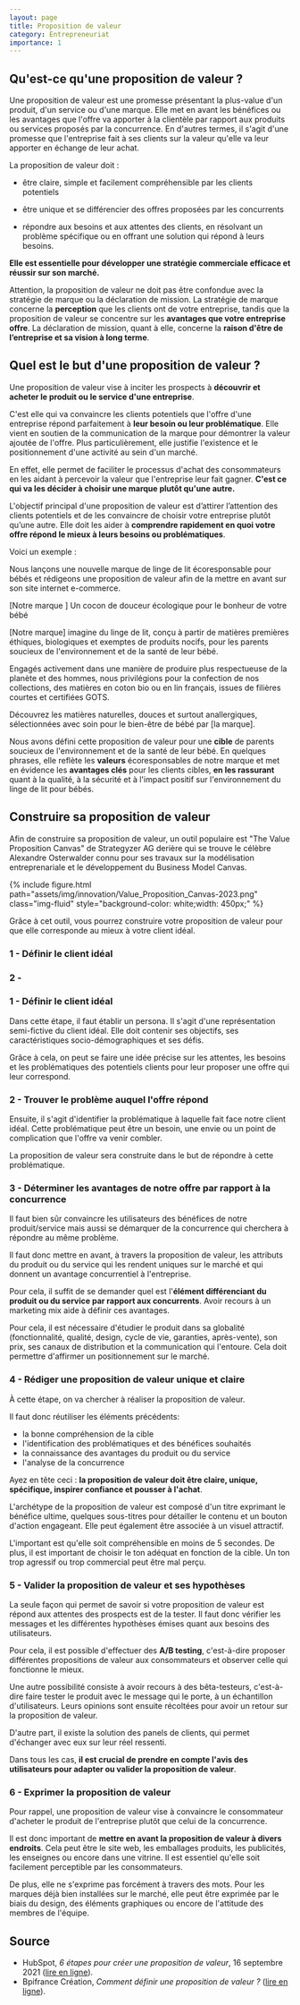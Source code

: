 ```yaml
---
layout: page
title: Proposition de valeur
category: Entrepreneuriat
importance: 1
---
```


## Qu'est-ce qu'une proposition de valeur ?
Une proposition de valeur est une promesse présentant la plus-value d'un produit, d'un service ou d'une marque. Elle met en avant les bénéfices ou les avantages que l'offre va apporter à la clientèle par rapport aux produits ou services proposés par la concurrence. En d'autres termes, il s'agit d'une promesse que l'entreprise fait à ses clients sur la valeur qu'elle va leur apporter en échange de leur achat. 

La proposition de valeur doit :  

- être claire, simple et facilement compréhensible par les clients potentiels

- être unique et se différencier des offres proposées par les concurrents

- répondre aux besoins et aux attentes des clients, en résolvant un problème spécifique ou en offrant une solution qui répond à leurs besoins. 

**Elle est essentielle pour développer une stratégie commerciale efficace et réussir sur son marché.**

Attention, la proposition de valeur ne doit pas être confondue avec la stratégie de marque ou la déclaration de mission. La stratégie de marque concerne la **perception** que les clients ont de votre entreprise, tandis que la proposition de valeur se concentre sur les **avantages que votre entreprise offre**. La déclaration de mission, quant à elle, concerne la **raison d'être de l’entreprise et sa vision à long terme**. 


## Quel est le but d'une proposition de valeur ?
Une proposition de valeur vise à inciter les prospects à **découvrir et acheter le produit ou le service d'une entreprise**.

C'est elle qui va convaincre les clients potentiels que l'offre d'une entreprise répond parfaitement à **leur besoin ou leur problématique**. Elle vient en soutien de la communication de la marque pour démontrer la valeur ajoutée de l'offre. Plus particulièrement, elle justifie l'existence et le positionnement d'une activité au sein d'un marché.

En effet, elle permet de faciliter le processus d'achat des consommateurs en les aidant à percevoir la valeur que l'entreprise leur fait gagner.
**C'est ce qui va les décider à choisir une marque plutôt qu'une autre.**

L'objectif principal d'une proposition de valeur est d’attirer l’attention des clients potentiels et de les convaincre de choisir votre entreprise plutôt qu’une autre. Elle doit les aider à **comprendre rapidement en quoi votre offre répond le mieux à leurs besoins ou problématiques**.  

Voici un exemple : 

Nous lançons une nouvelle marque de linge de lit écoresponsable pour bébés et rédigeons une proposition de valeur afin de la mettre en avant sur son site internet e-commerce. 

[Notre marque ] Un cocon de douceur écologique pour le bonheur de votre bébé 

[Notre marque] imagine du linge de lit, conçu à partir de matières premières éthiques, biologiques et exemptes de produits nocifs, pour les parents soucieux de l'environnement et de la santé de leur bébé. 

Engagés activement dans une manière de produire plus respectueuse de la planète et des hommes, nous privilégions pour la confection de nos collections, des matières en coton bio ou en lin français, issues de filières courtes et certifiées GOTS.  

Découvrez les matières naturelles, douces et surtout anallergiques, sélectionnées avec soin pour le bien-être de bébé par [la marque].

Nous avons défini cette proposition de valeur pour une **cible** de parents soucieux de l'environnement et de la santé de leur bébé. En quelques phrases, elle reflète les **valeurs** écoresponsables de notre marque et met en évidence les **avantages clés** pour les clients cibles, **en les rassurant** quant à la qualité, à la sécurité et à l'impact positif sur l'environnement du linge de lit pour bébés. 

## Construire sa proposition de valeur
Afin de construire sa proposition de valeur, un outil populaire est "The Value Proposition Canvas" de Strategyzer AG derière qui se trouve le célèbre Alexandre Osterwalder  connu pour ses travaux sur la modélisation entreprenariale et le développement du Business Model Canvas.

{% include figure.html path="assets/img/innovation/Value_Proposition_Canvas-2023.png" class="img-fluid" style="background-color: white;width: 450px;" %}

Grâce à cet outil, vous pourrez construire votre proposition de valeur pour que elle corresponde au mieux à votre client idéal.

### 1 - Définir le client idéal
### 2 - 


### 1 - Définir le client idéal
Dans cette étape, il faut établir un persona. Il s'agit d'une représentation semi-fictive du client idéal. Elle doit contenir ses objectifs, ses caractéristiques socio-démographiques et ses défis.

Grâce à cela, on peut se faire une idée précise sur les attentes, les besoins et les problématiques des potentiels clients pour leur proposer une offre qui leur correspond.

### 2 - Trouver le problème auquel l'offre répond
Ensuite, il s'agit d'identifier la problématique à laquelle fait face notre client idéal. Cette problématique peut être un besoin, une envie ou un point de complication que l'offre va venir combler.

La proposition de valeur sera construite dans le but de répondre à cette problématique.

### 3 - Déterminer les avantages de notre offre par rapport à la concurrence
Il faut bien sûr convaincre les utilisateurs des bénéfices de notre produit/service mais aussi se démarquer de la concurrence qui cherchera à répondre au même problème.

Il faut donc mettre en avant, à travers la proposition de valeur, les attributs du produit ou du service qui les rendent uniques sur le marché et qui donnent un avantage concurrentiel à l'entreprise.

Pour cela, il suffit de se demander quel est l'**élément différenciant du produit ou du service par rapport aux concurrents**. Avoir recours à un marketing mix aide à définir ces avantages.

Pour cela, il est nécessaire d'étudier le produit dans sa globalité (fonctionnalité, qualité, design, cycle de vie, garanties, après-vente), son prix, ses canaux de distribution et la communication qui l'entoure. Cela doit permettre d'affirmer un positionnement sur le marché.

### 4 - Rédiger une proposition de valeur unique et claire
À cette étape, on va chercher à réaliser la proposition de valeur.

Il faut donc réutiliser les éléments précédents:
- la bonne compréhension de la cible
- l'identification des problématiques et des bénéfices souhaités
- la connaissance des avantages du produit ou du service
- l'analyse de la concurrence

Ayez en tête ceci : **la proposition de valeur doit être claire, unique, spécifique, inspirer confiance et pousser à l'achat**.

L'archétype de la proposition de valeur est composé d'un titre exprimant le bénéfice ultime, quelques sous-titres pour détailler le contenu et un bouton d'action engageant. Elle peut également être associée à un visuel attractif.

L'important est qu'elle soit compréhensible en moins de 5 secondes. De plus, il est important de choisir le ton adéquat en fonction de la cible. Un ton trop agressif ou trop commercial peut être mal perçu.

### 5 - Valider la proposition de valeur et ses hypothèses

La seule façon qui permet de savoir si votre proposition de valeur est répond aux attentes des prospects est de la tester. Il faut donc vérifier les messages et les différentes hypothèses émises quant aux besoins des utilisateurs.

Pour cela, il est possible d'effectuer des **A/B testing**, c'est-à-dire proposer différentes propositions de valeur aux consommateurs et observer celle qui fonctionne le mieux.

Une autre possibilité consiste à avoir recours à des bêta-testeurs, c'est-à-dire faire tester le produit avec le message qui le porte, à un échantillon d'utilisateurs. Leurs opinions sont ensuite récoltées pour avoir un retour sur la proposition de valeur.

D'autre part, il existe la solution des panels de clients, qui permet d'échanger avec eux sur leur réel ressenti.

Dans tous les cas, **il est crucial de prendre en compte l'avis des utilisateurs pour adapter ou valider la proposition de valeur**.

### 6 - Exprimer la proposition de valeur
Pour rappel, une proposition de valeur vise à convaincre le consommateur d'acheter le produit de l'entreprise plutôt que celui de la concurrence.

Il est donc important de **mettre en avant la proposition de valeur à divers endroits**. Cela peut être le site web, les emballages produits, les publicités, les enseignes ou encore dans une vitrine. Il est essentiel qu'elle soit facilement perceptible par les consommateurs.

De plus, elle ne s'exprime pas forcément à travers des mots. Pour les marques déjà bien installées sur le marché, elle peut être exprimée par le biais du design, des éléments graphiques ou encore de l'attitude des membres de l'équipe.

## Source
- HubSpot, *6 étapes pour créer une proposition de valeur*, 16 septembre 2021 ([lire en ligne](https://blog.hubspot.fr/marketing/proposition-de-valeur)).
- Bpifrance Création, *Comment définir une proposition de valeur ?* ([lire en ligne](https://bpifrance-creation.fr/moment-de-vie/comment-definir-proposition-valeur)).